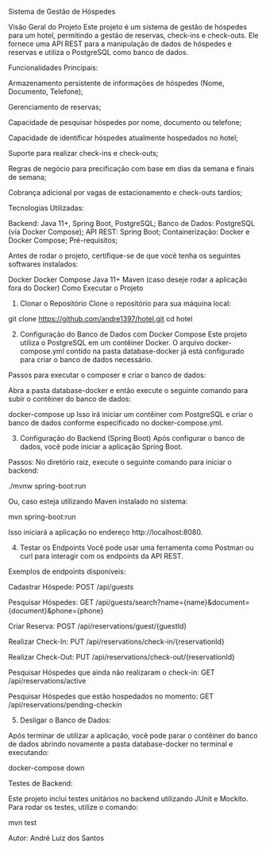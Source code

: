 Sistema de Gestão de Hóspedes

Visão Geral do Projeto
Este projeto é um sistema de gestão de hóspedes para um hotel, permitindo a gestão de reservas, check-ins e check-outs. Ele fornece uma API REST para a manipulação de dados de hóspedes e reservas e utiliza o PostgreSQL como banco de dados.

Funcionalidades Principais:

Armazenamento persistente de informações de hóspedes (Nome, Documento, Telefone);

Gerenciamento de reservas;

Capacidade de pesquisar hóspedes por nome, documento ou telefone;

Capacidade de identificar hóspedes atualmente hospedados no hotel;

Suporte para realizar check-ins e check-outs;

Regras de negócio para precificação com base em dias da semana e finais de semana;

Cobrança adicional por vagas de estacionamento e check-outs tardios;

Tecnologias Utilizadas:

Backend: Java 11+, Spring Boot, PostgreSQL;
Banco de Dados: PostgreSQL (via Docker Compose);
API REST: Spring Boot;
Containerização: Docker e Docker Compose;
Pré-requisitos;

Antes de rodar o projeto, certifique-se de que você tenha os seguintes softwares instalados:

Docker
Docker Compose
Java 11+
Maven (caso deseje rodar a aplicação fora do Docker)
Como Executar o Projeto
1. Clonar o Repositório
Clone o repositório para sua máquina local:

git clone https://github.com/andre1397/hotel.git
cd hotel

2. Configuração do Banco de Dados com Docker Compose
Este projeto utiliza o PostgreSQL em um contêiner Docker. O arquivo docker-compose.yml contido na pasta database-docker já está configurado para criar o banco de dados necessário.

Passos para executar o composer e criar o banco de dados:

Abra a pasta database-docker e então execute o seguinte comando para subir o contêiner do banco de dados:

docker-compose up
Isso irá iniciar um contêiner com PostgreSQL e criar o banco de dados conforme especificado no docker-compose.yml.

3. Configuração do Backend (Spring Boot)
Após configurar o banco de dados, você pode iniciar a aplicação Spring Boot.

Passos:
No diretório raiz, execute o seguinte comando para iniciar o backend:

./mvnw spring-boot:run

Ou, caso esteja utilizando Maven instalado no sistema:

mvn spring-boot:run

Isso iniciará a aplicação no endereço http://localhost:8080.

4. Testar os Endpoints
Você pode usar uma ferramenta como Postman ou curl para interagir com os endpoints da API REST.

Exemplos de endpoints disponíveis:

Cadastrar Hóspede: POST /api/guests

Pesquisar Hóspedes: GET /api/guests/search?name={name}&document={document}&phone={phone}

Criar Reserva: POST /api/reservations/guest/{guestId}

Realizar Check-In: PUT /api/reservations/check-in/{reservationId}

Realizar Check-Out: PUT /api/reservations/check-out/{reservationId}

Pesquisar Hóspedes que ainda não realizaram o check-in: GET /api/reservations/active

Pesquisar Hóspedes que estão hospedados no momento: GET /api/reservations/pending-checkin

5. Desligar o Banco de Dados:

Após terminar de utilizar a aplicação, você pode parar o contêiner do banco de dados abrindo novamente a pasta database-docker no terminal e executando:

docker-compose down

Testes de Backend:

Este projeto inclui testes unitários no backend utilizando JUnit e Mockito. Para rodar os testes, utilize o comando:

mvn test

Autor:
André Luiz dos Santos

